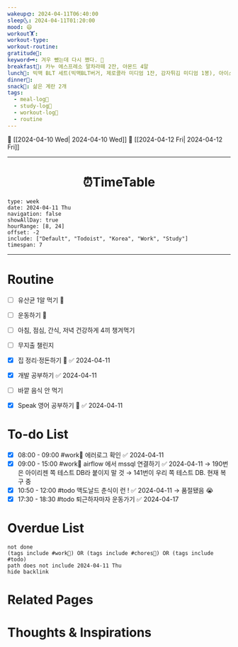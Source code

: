 ```yaml
---
wakeup🌞: 2024-04-11T06:40:00
sleep🌜: 2024-04-11T01:20:00
mood: 😄
workout🏋️: 
workout-type: 
workout-routine: 
gratitude🙏: 
keyword🗝️: 겨우 뺐는데 다시 쪘다. 🐖
breakfast🍳: 카누 에스프레소 말차라떼 2잔, 아몬드 4알
lunch🍚: 빅맥 BLT 세트(빅맥BLT버거, 제로콜라 미디엄 1잔, 감자튀김 미디엄 1봉), 아이스 드립 커피, 맥윙 1조각
dinner🥗: 
snack🍬: 삶은 계란 2개
tags:
  - meal-log📝
  - study-log📓
  - workout-log💪
  - routine
---
```


🔺 [[2024-04-10 Wed| 2024-04-10 Wed]]
🔻 [[2024-04-12 Fri| 2024-04-12 Fri]]
___
<h1> <center>⏰TimeTable </center> </h1>

```gEvent
type: week
date: 2024-04-11 Thu
navigation: false
showAllDay: true
hourRange: [8, 24]
offset: -2
include: ["Default", "Todoist", "Korea", "Work", "Study"]
timespan: 7
```

--- 


# Routine 

- [ ] 유산균 1알 먹기 🔼 
- [ ] 운동하기 🔼
- [ ] 아침, 점심, 간식, 저녁 건강하게 4끼 챙겨먹기
- [ ] 무지출 챌린지 
- [x] 집 정리·정돈하기 🔼 ✅ 2024-04-11
- [x] 개발 공부하기 ✅ 2024-04-11
- [ ] 바깥 음식 안 먹기 
- [x] Speak 영어 공부하기 🔼 ✅ 2024-04-11


# To-do List

- [x] 08:00 - 09:00 #work💼 에러로그 확인 ✅ 2024-04-11
- [x] 09:00 - 15:00 #work💼 airflow 에서 mssql 연결하기 ✅ 2024-04-11
	→ 190번은 아이리젠 쪽 테스트 DB라 붙이지 말 것
	→ 141번이 우리 쪽 테스트 DB. 현재 복구 중 
- [x] 10:50 - 12:00 #todo 맥도날드 춘식이 런 ! ✅ 2024-04-11
	→ 품절됐음 😭
- [x] 17:30 - 18:30 #todo 퇴근하자마자 운동가기 ✅ 2024-04-17
# Overdue List
```tasks
not done
(tags include #work💼) OR (tags include #chores🧺) OR (tags include #todo)
path does not include 2024-04-11 Thu
hide backlink
```

# Related Pages



# Thoughts & Inspirations

